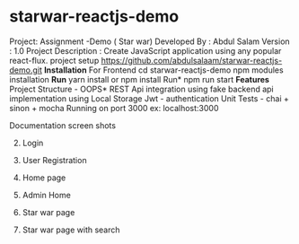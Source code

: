 # starwar-reactjs-demo

Project: Assignment -Demo ( Star war)
Developed By : Abdul Salam
Version : 1.0
Project Description : Create JavaScript application using any popular react-flux.
project setup
https://github.com/abdulsalaam/starwar-reactjs-demo.git
**Installation**
For Frontend
cd  starwar-reactjs-demo
npm modules installation 
 **Run**
yarn install   or npm install 
Run*
npm run start
**Features**
Project Structure - OOPS*
REST Api integration using fake backend api implementation using Local Storage
Jwt - authentication
Unit Tests - chai + sinon + mocha
Running on port 3000 ex: localhost:3000

Documentation screen shots


2) Login
 
3) User Registration
 


3) Home page

4) Admin Home
 

5) Star war page
 

6) Star war page with search

 

